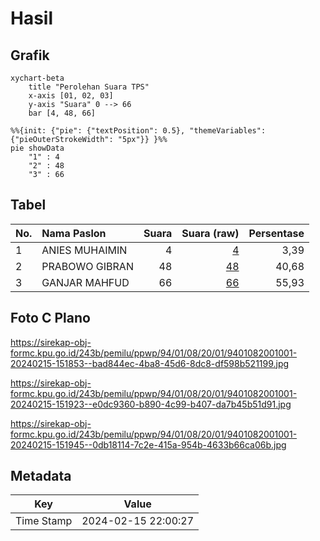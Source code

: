 # Hasil

## Grafik

```mermaid
xychart-beta
    title "Perolehan Suara TPS"
    x-axis [01, 02, 03]
    y-axis "Suara" 0 --> 66
    bar [4, 48, 66]
```

```mermaid
%%{init: {"pie": {"textPosition": 0.5}, "themeVariables": {"pieOuterStrokeWidth": "5px"}} }%%
pie showData
    "1" : 4
    "2" : 48
    "3" : 66
```

## Tabel

| No. | Nama Paslon    | Suara | Suara (raw) | Persentase |
|:--- |:-------------- | -----:| -----------:| ----------:|
| 1   | ANIES MUHAIMIN | 4     | [4][p-1]    | 3,39       |
| 2   | PRABOWO GIBRAN | 48    | [48][p-2]   | 40,68      |
| 3   | GANJAR MAHFUD  | 66    | [66][p-3]   | 55,93      |


[p-1]: https://github.com/gigit-pemilu/pemilu-2024-94-papua-tengah/blob/main/pilpres/hitung-suara/sub/94-papua-tengah/sub/01-nabire/sub/08-teluk-umar/sub/2001-napan-yaur/sub/001-tps/sub/paslon-1.txt
[p-2]: https://github.com/gigit-pemilu/pemilu-2024-94-papua-tengah/blob/main/pilpres/hitung-suara/sub/94-papua-tengah/sub/01-nabire/sub/08-teluk-umar/sub/2001-napan-yaur/sub/001-tps/sub/paslon-2.txt
[p-3]: https://github.com/gigit-pemilu/pemilu-2024-94-papua-tengah/blob/main/pilpres/hitung-suara/sub/94-papua-tengah/sub/01-nabire/sub/08-teluk-umar/sub/2001-napan-yaur/sub/001-tps/sub/paslon-3.txt

## Foto C Plano

https://sirekap-obj-formc.kpu.go.id/243b/pemilu/ppwp/94/01/08/20/01/9401082001001-20240215-151853--bad844ec-4ba8-45d6-8dc8-df598b521199.jpg

https://sirekap-obj-formc.kpu.go.id/243b/pemilu/ppwp/94/01/08/20/01/9401082001001-20240215-151923--e0dc9360-b890-4c99-b407-da7b45b51d91.jpg

https://sirekap-obj-formc.kpu.go.id/243b/pemilu/ppwp/94/01/08/20/01/9401082001001-20240215-151945--0db18114-7c2e-415a-954b-4633b66ca06b.jpg


## Metadata

| Key        | Value               |
| ---------- | ------------------- |
| Time Stamp | 2024-02-15 22:00:27 |



